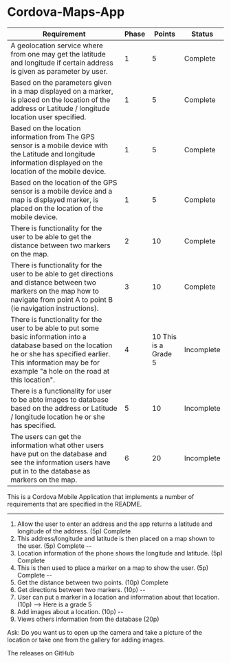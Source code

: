 # Cordova-Maps-App
| Requirement                                                                                                                                                                                                                    | Phase | Points               | Status     |
|--------------------------------------------------------------------------------------------------------------------------------------------------------------------------------------------------------------------------------|-------|----------------------|------------|
| A geolocation service where from one may get the latitude and longitude if certain address is given as parameter by user.                                                                                                      | 1     | 5                    | Complete   |
| Based on the parameters given in a map displayed on a marker, is placed on the location of the address or Latitude / longitude location user specified.                                                                        | 1     | 5                    | Complete   |
| Based on the location information from The GPS sensor is a mobile device with the Latitude and longitude information displayed on the location of the mobile device.                                                           | 1     | 5                    | Complete   |
| Based on the location of the GPS sensor is a mobile device and a map is displayed marker, is placed on the location of the mobile device.                                                                                      | 1     | 5                    | Complete   |
| There is functionality for the user to be able to get the distance between two markers on the map.                                                                                                                             | 2     | 10                   | Complete   |
| There is functionality for the user to be able to get directions and distance between two markers on the map how to navigate from point A to point B (ie navigation instructions).                                             | 3     | 10                   | Complete |
| There is functionality for the user to be able to put some basic information into a database based on the location he or she has specified earlier. This information may be for example "a hole on the road at this location". | 4     | 10 This is a Grade 5 | Incomplete |
| There is a functionality for user to be abto images to database based on the address or Latitude / longitude location he or she has specified.                                                                                 | 5     | 10                   | Incomplete |
| The users can get the information what other users have put on the database and see the information users have put in to the database as markers on the map.                                                                   | 6     | 20                   | Incomplete |

This is a Cordova Mobile Application that implements a number of requirements that are specified in the README.

---
1. Allow the user to enter an address and the app returns a latitude and longitude of the address. (5p) Complete
2. This address/longitude and latitude is then placed on a map shown to the user. (5p) Complete
--
3. Location information of the phone shows the longitude and latitude. (5p) Complete
4. This is then used to place a marker on a map to show the user. (5p) Complete
--
5. Get the distance between two points. (10p) Complete
6. Get directions between two markers. (10p)
--
7. User can put a marker in a location and information about that location. (10p)  --> Here is a grade 5
8. Add images about a location. (10p)
--
9. Views others information from the database (20p)


Ask:
Do you want us to open up the camera and take a picture of the location or take one from the gallery for adding images.

The releases on GitHub
